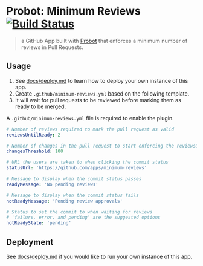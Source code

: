 # Probot: Minimum Reviews [![Build Status](https://travis-ci.org/raulriera/probot-minimum-reviews.svg?branch=master)](https://travis-ci.org/raulriera/probot-minimum-reviews)

> a GitHub App built with [Probot](https://github.com/probot/probot) that enforces a minimum number of reviews in Pull Requests.

## Usage

1. See [docs/deploy.md](docs/deploy.md) to learn how to deploy your own instance of this app.
2. Create `.github/minimum-reviews.yml` based on the following template.
3. It will wait for pull requests to be reviewed before marking them as ready to be merged.

A `.github/minimum-reviews.yml` file is required to enable the plugin.

```yml
# Number of reviews required to mark the pull request as valid
reviewsUntilReady: 2

# Number of changes in the pull request to start enforcing the reviewsUntilReady rule
changesThreshold: 100

# URL the users are taken to when clicking the commit status
statusUrl: 'https://github.com/apps/minimum-reviews'

# Message to display when the commit status passes
readyMessage: 'No pending reviews'

# Message to display when the commit status fails
notReadyMessage: 'Pending review approvals'

# Status to set the commit to when waiting for reviews
# 'failure, error, and pending' are the suggested options
notReadyState: 'pending'
```

## Deployment

See [docs/deploy.md](docs/deploy.md) if you would like to run your own instance of this app.
